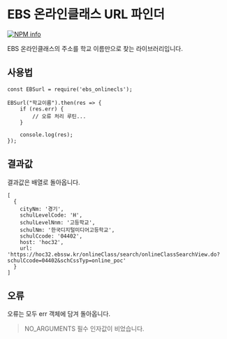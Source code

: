 # EBS 온라인클래스 URL 파인더
[![NPM info](https://nodei.co/npm/ebs_onlinecls.png)](https://www.npmjs.com/package/ebs_onlinecls)

EBS 온라인클래스의 주소를 학교 이름만으로 찾는 라이브러리입니다.

## 사용법
```
const EBSurl = require('ebs_onlinecls');

EBSurl("학교이름").then(res => {
    if (res.err) {
        // 오류 처리 루틴...
    }

    console.log(res);
});
```

## 결과값

결과값은 배열로 돌아옵니다.
```
[
  {
    cityNm: '경기',
    schulLevelCode: 'H',
    schulLevelNnm: '고등학교',
    schulNm: '한국디지털미디어고등학교',
    schulCcode: '04402',
    host: 'hoc32',
    url: 'https://hoc32.ebssw.kr/onlineClass/search/onlineClassSearchView.do?schulCcode=04402&schCssTyp=online_poc'
  }
]
```

## 오류

오류는 모두 err 객체에 담겨 돌아옵니다.

> NO_ARGUMENTS
필수 인자값이 비었습니다.
